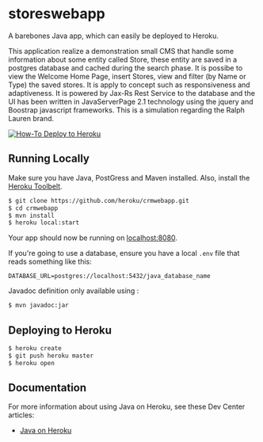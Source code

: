 # storeswebapp

A barebones Java app, which can easily be deployed to Heroku.

This application realize a demonstration small CMS that handle some information about some entity called Store, these entity are saved in a postgres database and cached during the search phase. It is possibe to view the Welcome Home Page, insert Stores, view and filter (by Name or Type) the saved stores. It is apply to concept such as responsiveness and adaptiveness. It is powered by Jax-Rs Rest Service to the database and the UI has been written in JavaServerPage 2.1 technology using the jquery and Boostrap javascript frameworks. This is a simulation regarding the Ralph Lauren brand.

[![How-To Deploy to Heroku](https://www.herokucdn.com/deploy/button.png)](https://heroku.com/deploy)

## Running Locally

Make sure you have Java, PostGress and Maven installed.  Also, install the [Heroku Toolbelt](https://toolbelt.heroku.com/).

```sh
$ git clone https://github.com/heroku/crmwebapp.git
$ cd crmwebapp
$ mvn install
$ heroku local:start
```

Your app should now be running on [localhost:8080](http://localhost:8080/).

If you're going to use a database, ensure you have a local `.env` file that reads something like this:

```
DATABASE_URL=postgres://localhost:5432/java_database_name
```
Javadoc definition only available using :
```sh
$ mvn javadoc:jar
```

## Deploying to Heroku

```sh
$ heroku create
$ git push heroku master
$ heroku open
```

## Documentation

For more information about using Java on Heroku, see these Dev Center articles:

- [Java on Heroku](https://devcenter.heroku.com/categories/java)
